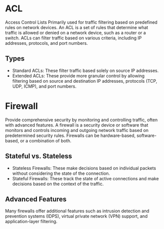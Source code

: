 <link rel="stylesheet" type="text/css" href="styles.css">

# ACL
Access Control Lists
Primarily used for traffic filtering based on predefined rules on network devices.
An ACL is a set of rules that determine what traffic is allowed or denied on a network device, such as a router or a switch.
ACLs can filter traffic based on various criteria, including IP addresses, protocols, and port numbers.

## Types
- Standard ACLs: These filter traffic based solely on source IP addresses.
- Extended ACLs: These provide more granular control by allowing filtering based on source and destination IP addresses, protocols (TCP, UDP, ICMP), and port numbers.


# Firewall
Provide comprehensive security by monitoring and controlling traffic, often with advanced features.
A firewall is a security device or software that monitors and controls incoming and outgoing network traffic based on predetermined security rules.
Firewalls can be hardware-based, software-based, or a combination of both.

## Stateful vs. Stateless
- Stateless Firewalls: These make decisions based on individual packets without considering the state of the connection.
- Stateful Firewalls: These track the state of active connections and make decisions based on the context of the traffic.

## Advanced Features
Many firewalls offer additional features such as intrusion detection and prevention systems (IDPS), 
virtual private network (VPN) support, and application-layer filtering.


